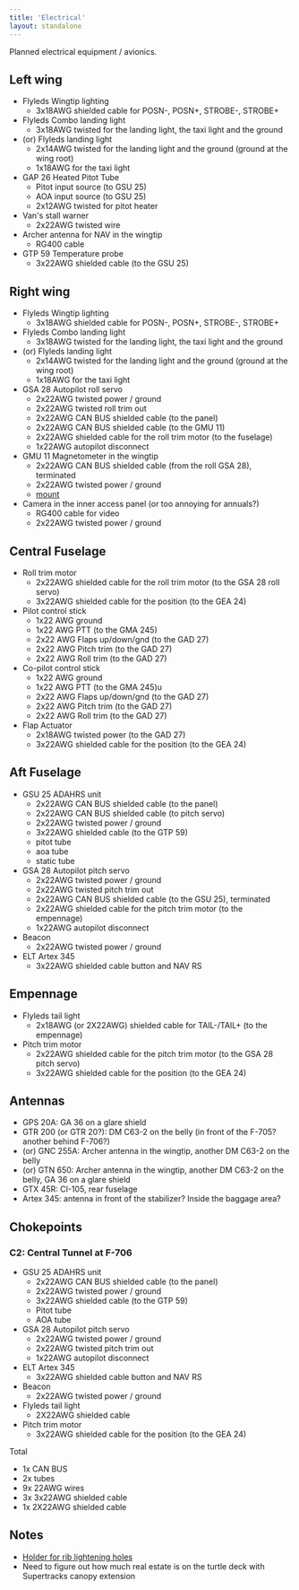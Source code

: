 ```yaml
---
title: 'Electrical'
layout: standalone
---
```


Planned electrical equipment / avionics.

## Left wing

- Flyleds Wingtip lighting
  - 3x18AWG shielded cable for POSN-, POSN+, STROBE-, STROBE+
- Flyleds Combo landing light
  - 3x18AWG twisted for the landing light, the taxi light and the ground
- (or) Flyleds landing light
  - 2x14AWG twisted for the landing light and the ground (ground at the wing root)
  - 1x18AWG for the taxi light
- GAP 26 Heated Pitot Tube
  - Pitot input source (to GSU 25)
  - AOA input source (to GSU 25)
  - 2x12AWG twisted for pitot heater
- Van's stall warner
  - 2x22AWG twisted wire
- Archer antenna for NAV in the wingtip
  - RG400 cable
- GTP 59 Temperature probe
  - 3x22AWG shielded cable (to the GSU 25)

## Right wing

- Flyleds Wingtip lighting
  - 3x18AWG shielded cable for POSN-, POSN+, STROBE-, STROBE+
- Flyleds Combo landing light
  - 3x18AWG twisted for the landing light, the taxi light and the ground
- (or) Flyleds landing light
  - 2x14AWG twisted for the landing light and the ground (ground at the wing root)
  - 1x18AWG for the taxi light
- GSA 28 Autopilot roll servo
  - 2x22AWG twisted power / ground
  - 2x22AWG twisted roll trim out
  - 2x22AWG CAN BUS shielded cable (to the panel)
  - 2x22AWG CAN BUS shielded cable (to the GMU 11)
  - 2x22AWG shielded cable for the roll trim motor (to the fuselage)
  - 1x22AWG autopilot disconnect
- GMU 11 Magnetometer in the wingtip
  - 2x22AWG CAN BUS shielded cable (from the roll GSA 28), terminated
  - 2x22AWG twisted power / ground
  - [mount](https://www.steinair.com/product/gmu-11-wing-tip-mount/)
- Camera in the inner access panel (or too annoying for annuals?)
  - RG400 cable for video
  - 2x22AWG twisted power / ground

## Central Fuselage

- Roll trim motor
  - 2x22AWG shielded cable for the roll trim motor (to the GSA 28 roll servo)
  - 3x22AWG shielded cable for the position (to the GEA 24)
- Pilot control stick
  - 1x22 AWG ground
  - 1x22 AWG PTT (to the GMA 245)
  - 2x22 AWG Flaps up/down/gnd (to the GAD 27)
  - 2x22 AWG Pitch trim (to the GAD 27)
  - 2x22 AWG Roll trim (to the GAD 27)
- Co-pilot control stick
  - 1x22 AWG ground
  - 1x22 AWG PTT (to the GMA 245)u
  - 2x22 AWG Flaps up/down/gnd (to the GAD 27)
  - 2x22 AWG Pitch trim (to the GAD 27)
  - 2x22 AWG Roll trim (to the GAD 27)
- Flap Actuator
  - 2x18AWG twisted power (to the GAD 27)
  - 3x22AWG shielded cable for the position (to the GEA 24)

## Aft Fuselage

- GSU 25 ADAHRS unit
  - 2x22AWG CAN BUS shielded cable (to the panel)
  - 2x22AWG CAN BUS shielded cable (to pitch servo)
  - 2x22AWG twisted power / ground
  - 3x22AWG shielded cable (to the GTP 59)
  - pitot tube
  - aoa tube
  - static tube
- GSA 28 Autopilot pitch servo
  - 2x22AWG twisted power / ground
  - 2x22AWG twisted pitch trim out
  - 2x22AWG CAN BUS shielded cable (to the GSU 25), terminated
  - 2x22AWG shielded cable for the pitch trim motor (to the empennage)
  - 1x22AWG autopilot disconnect
- Beacon
  - 2x22AWG twisted power / ground
- ELT Artex 345
  - 3x22AWG shielded cable button and NAV RS

## Empennage

- Flyleds tail light
  - 2x18AWG (or 2X22AWG) shielded cable for TAIL-/TAIL+ (to the empennage)
- Pitch trim motor
  - 2x22AWG shielded cable for the pitch trim motor (to the GSA 28 pitch servo)
  - 3x22AWG shielded cable for the position (to the GEA 24)

## Antennas

- GPS 20A: GA 36 on a glare shield
- GTR 200 (or GTR 20?): DM C63-2 on the belly (in front of the F-705? another behind F-706?)
- (or) GNC 255A: Archer antenna in the wingtip, another DM C63-2 on the belly
- (or) GTN 650: Archer antenna in the wingtip, another DM C63-2 on the belly, GA 36 on a glare shield
- GTX 45R: CI-105, rear fuselage
- Artex 345: antenna in front of the stabilizer? Inside the baggage area?

## Chokepoints

### C2: Central Tunnel at F-706

- GSU 25 ADAHRS unit
  - 2x22AWG CAN BUS shielded cable (to the panel)
  - 2x22AWG twisted power / ground
  - 3x22AWG shielded cable (to the GTP 59)
  - Pitot tube
  - AOA tube
- GSA 28 Autopilot pitch servo
  - 2x22AWG twisted power / ground
  - 2x22AWG twisted pitch trim out
  - 1x22AWG autopilot disconnect
- ELT Artex 345
  - 3x22AWG shielded cable button and NAV RS
- Beacon
  - 2x22AWG twisted power / ground
- Flyleds tail light
  - 2X22AWG shielded cable
- Pitch trim motor
  - 3x22AWG shielded cable for the position (to the GEA 24)

Total

- 1x CAN BUS
- 2x tubes
- 9x 22AWG wires
- 3x 3x22AWG shielded cable
- 1x 2X22AWG shielded cable

## Notes

- [Holder for rib lightening holes](https://www.digikey.com/en/products/detail/panduit-corp/LHMS-S6-D/1307127)
- Need to figure out how much real estate is on the turtle deck with Supertracks canopy extension

<!--

TODO: Another / backup GSU-25?

Shielded cable are MIL-C-27500
For Garmin, use MIL-W-22759/16 22AWG or larger, unless otherwise specified. Use MIL-C-27500 for all shielded cable connections.

Temperature probe: next to the inspection panel?
-->

